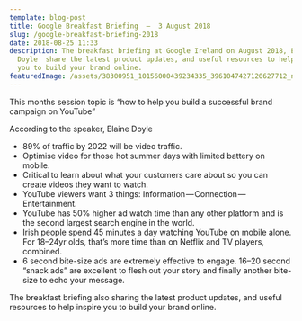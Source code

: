 ```yaml
---
template: blog-post
title: Google Breakfast Briefing  —  3 August 2018
slug: /google-breakfast-briefing-2018
date: 2018-08-25 11:33
description: The breakfast briefing at Google Ireland on August 2018, Elaine
  Doyle  share the latest product updates, and useful resources to help inspire
  you to build your brand online.
featuredImage: /assets/38300951_10156000439234335_3961047427120627712_n.jpg
---
```

This months session topic is “how to help you build a successful brand campaign on YouTube”



According to the speaker, Elaine Doyle

- 89% of traffic by 2022 will be video traffic. 
- Optimise video for those hot summer days with limited battery on mobile. 
- Critical to learn about what your customers care about so you can create videos they want to watch.
- YouTube viewers want 3 things: Information — Connection — Entertainment.
- YouTube has 50% higher ad watch time than any other platform and is the second largest search engine in the world. 
- Irish people spend 45 minutes a day watching YouTube on mobile alone. For 18–24yr olds, that’s more time than on Netflix and TV players, combined. 
- 6 second bite-size ads are extremely effective to engage. 16–20 second “snack ads” are excellent to flesh out your story and finally another bite-size to echo your message.

The breakfast briefing also sharing the latest product updates, and useful resources to help inspire you to build your brand online.